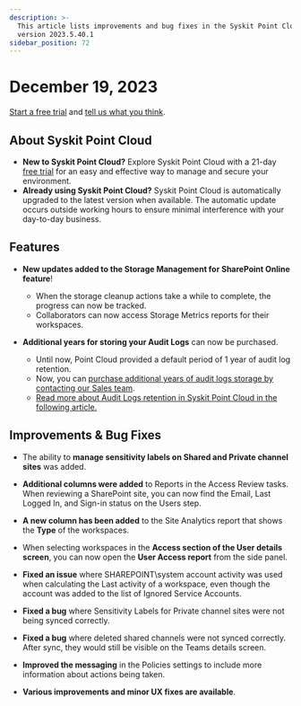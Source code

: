 ```yaml
---
description: >-
  This article lists improvements and bug fixes in the Syskit Point Cloud
  version 2023.5.40.1
sidebar_position: 72
---
```


# December 19, 2023

[Start a free trial](https://www.syskit.com/products/point/free-trial/) and [tell us what you think](https://www.syskit.com/company/contact-us/).

## About Syskit Point Cloud

* **New to Syskit Point Cloud?** Explore Syskit Point Cloud with a 21-day [free trial](https://www.syskit.com/products/point/free-trial/) for an easy and effective way to manage and secure your environment.
* **Already using Syskit Point Cloud?** Syskit Point Cloud is automatically upgraded to the latest version when available. The automatic update occurs outside working hours to ensure minimal interference with your day-to-day business.

## Features

* **New updates added to the Storage Management for SharePoint Online feature**!
    * When the storage cleanup actions take a while to complete, the progress can now be tracked. 
    * Collaborators can now access Storage Metrics reports for their workspaces. 

* **Additional years for storing your Audit Logs** can now be purchased.
  * Until now, Point Cloud provided a default period of 1 year of audit log retention.
  * Now, you can [purchase additional years of audit logs storage by contacting our Sales team](https://www.syskit.com/contact-us/). 
  * [Read more about Audit Logs retention in Syskit Point Cloud in the following article.](../../configuration/customize-audit-logs-collection.md#point-cloud)
  

## Improvements & Bug Fixes

* The ability to **manage sensitivity labels on Shared and Private channel sites** was added. 

* **Additional columns were added** to Reports in the Access Review tasks. When reviewing a SharePoint site, you can now find the Email, Last Logged In, and Sign-in status on the Users step.

* **A new column has been added** to the Site Analytics report that shows the **Type** of the workspaces.

* When selecting workspaces in the **Access section of the User details screen**, you can now open the **User Access report** from the side panel.

* **Fixed an issue** where SHAREPOINT\\system account activity was used when calculating the Last activity of a workspace, even though the account was added to the list of Ignored Service Accounts. 

* **Fixed a bug** where Sensitivity Labels for Private channel sites were not being synced correctly. 

* **Fixed a bug** where deleted shared channels were not synced correctly. After sync, they would still be visible on the Teams details screen.

* **Improved the messaging** in the Policies settings to include more information about actions being taken. 

* **Various improvements and minor UX fixes are available**.

